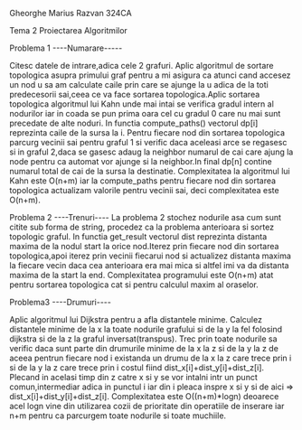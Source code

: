 
Gheorghe Marius Razvan 324CA

Tema 2 Proiectarea Algoritmilor

Problema 1 ----Numarare-----

Citesc datele de intrare,adica cele 2 grafuri.
Aplic algoritmul de sortare topologica asupra primului graf
pentru a mi asigura ca atunci cand accesez un nod u sa am calculate
caile prin care se ajunge la u adica de la toti predecesorii sai,ceea ce
va face sortarea topologica.Aplic sortarea topologica algoritmul lui Kahn
unde mai intai se verifica gradul intern al nodurilor iar in coada se pun 
prima oara cel cu gradul 0 care nu mai sunt precedate de alte noduri.
In functia compute_paths() vectorul dp[i] reprezinta caile de la sursa la i.
Pentru fiecare nod din sortarea topologica parcurg vecinii sai pentru graful 1
si verific daca aceleasi arce se regasesc si in graful 2,daca se gasesc
adaug la neighbor numarul de cai care ajung la node pentru ca automat vor
ajunge si la neighbor.In final dp[n] contine numarul total de cai de la sursa
la destinatie.
Complexitatea la algoritmul lui Kahn este O(n+m) iar la compute_paths pentru
fiecare nod din sortarea topologica actualizam valorile pentru vecinii sai,
deci complexitatea este O(n+m).

Problema 2 ----Trenuri----
La problema 2 stochez nodurile asa cum sunt citite sub forma de string,
procedez ca la problema anterioara si sortez topologic graful.
In functia get_result vectorul dist reprezinta distanta maxima de la nodul 
start la orice nod.Iterez prin fiecare nod din sortarea topologica,apoi iterez
prin vecinii fiecarui nod si actualizez distanta maxima la fiecare vecin
daca cea anterioara era mai mica si altfel imi va da distanta maxima de la
start la end.
Complexitatea programului este O(n+m) atat pentru sortarea topologica cat si
pentru calculul maxim al oraselor.

Problema3 ----Drumuri----

Aplic algoritmul lui Dijkstra pentru a afla distantele minime.
Calculez distantele minime de la x la toate nodurile grafului si de 
la y la fel folosind dijkstra si de la z la graful inversat(transpus).
Trec prin toate nodurile sa verific daca sunt parte din drumurile minime
de la x la z si de la y la z de aceea pentrun fiecare nod i
existanda un drumu de la x la z care trece prin i si de la y la z
care trece prin i costul fiind dist_x[i]+dist_y[i]+dist_z[i].
Plecand in acelasi timp din z catre x si y se vor intalni
intr un punct comun,intermediar adica in punctul i iar din i
pleaca inspre x si y si de aici => dist_x[i]+dist_y[i]+dist_z[i].
Complexitatea este O((n+m)*logn) deoarece acel logn vine din utilizarea
cozii de prioritate din operatiile de inserare iar n+m
pentru ca parcurgem toate nodurile si toate muchiile.
